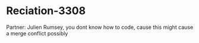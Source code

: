 # Reciation-3308
Partner: Julien Rumsey,
you dont know how to code,
cause this might cause a merge conflict possibly
